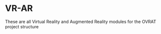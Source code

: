 # VR-AR
These are all Virtual Reality and Augmented Reality modules for the OVRAT project structure
